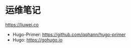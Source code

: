 # 运维笔记

https://liuwei.co


- Hugo-Primer: https://github.com/qqhann/hugo-primer
- Hugo: https://gohugo.io
